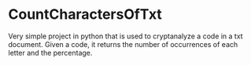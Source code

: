 # CountCharactersOfTxt
Very simple project in python that is used to cryptanalyze a code in a txt document. Given a code, it returns the number of occurrences of each letter and the percentage.
